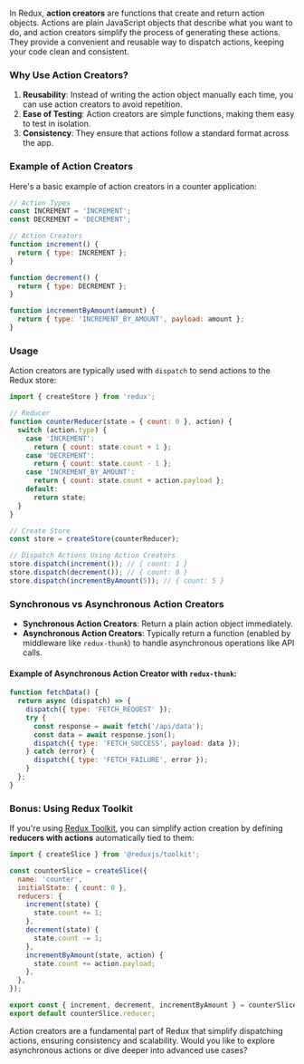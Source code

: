 In Redux, **action creators** are functions that create and return action objects. Actions are plain JavaScript objects that describe what you want to do, and action creators simplify the process of generating these actions. They provide a convenient and reusable way to dispatch actions, keeping your code clean and consistent.

### Why Use Action Creators?
1. **Reusability**: Instead of writing the action object manually each time, you can use action creators to avoid repetition.
2. **Ease of Testing**: Action creators are simple functions, making them easy to test in isolation.
3. **Consistency**: They ensure that actions follow a standard format across the app.

### Example of Action Creators
Here's a basic example of action creators in a counter application:

```javascript
// Action Types
const INCREMENT = 'INCREMENT';
const DECREMENT = 'DECREMENT';

// Action Creators
function increment() {
  return { type: INCREMENT };
}

function decrement() {
  return { type: DECREMENT };
}

function incrementByAmount(amount) {
  return { type: 'INCREMENT_BY_AMOUNT', payload: amount };
}
```

### Usage
Action creators are typically used with `dispatch` to send actions to the Redux store:

```javascript
import { createStore } from 'redux';

// Reducer
function counterReducer(state = { count: 0 }, action) {
  switch (action.type) {
    case 'INCREMENT':
      return { count: state.count + 1 };
    case 'DECREMENT':
      return { count: state.count - 1 };
    case 'INCREMENT_BY_AMOUNT':
      return { count: state.count + action.payload };
    default:
      return state;
  }
}

// Create Store
const store = createStore(counterReducer);

// Dispatch Actions Using Action Creators
store.dispatch(increment()); // { count: 1 }
store.dispatch(decrement()); // { count: 0 }
store.dispatch(incrementByAmount(5)); // { count: 5 }
```

### Synchronous vs Asynchronous Action Creators
- **Synchronous Action Creators**: Return a plain action object immediately.
- **Asynchronous Action Creators**: Typically return a function (enabled by middleware like `redux-thunk`) to handle asynchronous operations like API calls.

#### Example of Asynchronous Action Creator with `redux-thunk`:
```javascript
function fetchData() {
  return async (dispatch) => {
    dispatch({ type: 'FETCH_REQUEST' });
    try {
      const response = await fetch('/api/data');
      const data = await response.json();
      dispatch({ type: 'FETCH_SUCCESS', payload: data });
    } catch (error) {
      dispatch({ type: 'FETCH_FAILURE', error });
    }
  };
}
```

### Bonus: Using Redux Toolkit
If you're using [Redux Toolkit](https://redux-toolkit.js.org/), you can simplify action creation by defining **reducers with actions** automatically tied to them:
```javascript
import { createSlice } from '@reduxjs/toolkit';

const counterSlice = createSlice({
  name: 'counter',
  initialState: { count: 0 },
  reducers: {
    increment(state) {
      state.count += 1;
    },
    decrement(state) {
      state.count -= 1;
    },
    incrementByAmount(state, action) {
      state.count += action.payload;
    },
  },
});

export const { increment, decrement, incrementByAmount } = counterSlice.actions;
export default counterSlice.reducer;
```

Action creators are a fundamental part of Redux that simplify dispatching actions, ensuring consistency and scalability. Would you like to explore asynchronous actions or dive deeper into advanced use cases?